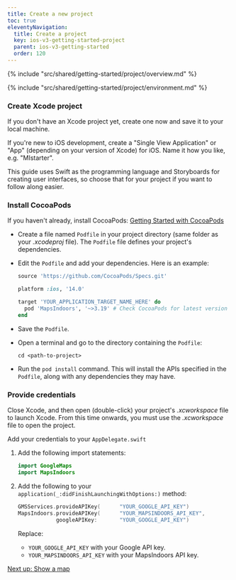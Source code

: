 ```yaml
---
title: Create a new project
toc: true
eleventyNavigation:
  title: Create a project
  key: ios-v3-getting-started-project
  parent: ios-v3-getting-started
  order: 120
---
```


<!-- Overview -->
{% include "src/shared/getting-started/project/overview.md" %}

<!-- Environment -->
{% include "src/shared/getting-started/project/environment.md" %}

### Create Xcode project
If you don't have an Xcode project yet, create one now and save it to your local machine.

If you're new to iOS development, create a "Single View Application" or "App" (depending on your version of Xcode) for iOS. Name it how you like, e.g. "MIstarter".

This guide uses Swift as the programming language and Storyboards for creating user interfaces, so choose that for your project if you want to follow along easier.

### Install CocoaPods
If you haven't already, install CocoaPods:
[Getting Started with CocoaPods](https://guides.cocoapods.org/using/getting-started.html)

* Create a file named `Podfile` in your project directory (same folder as your *.xcodeproj* file). The `Podfile` file defines your project's dependencies.
* Edit the `Podfile` and add your dependencies. Here is an example:

  ```ruby
  source 'https://github.com/CocoaPods/Specs.git'

  platform :ios, '14.0'

  target 'YOUR_APPLICATION_TARGET_NAME_HERE' do
    pod 'MapsIndoors', '~>3.19' # Check CocoaPods for latest version
  end
  ```

* Save the `Podfile`.
* Open a terminal and go to the directory containing the `Podfile`:

  ```shell
  cd <path-to-project>
  ```

* Run the `pod install` command. This will install the APIs specified in the `Podfile`, along with any dependencies they may have.

### Provide credentials

Close Xcode, and then open (double-click) your project's *.xcworkspace* file to launch Xcode. From this time onwards, you must use the *.xcworkspace* file to open the project.

Add your credentials to your `AppDelegate.swift`

  1. Add the following import statements:

      ```swift
      import GoogleMaps
      import MapsIndoors
      ```

  1. Add the following to your `application(_:didFinishLaunchingWithOptions:)` method:

      ```swift
      GMSServices.provideAPIKey(      "YOUR_GOOGLE_API_KEY")
      MapsIndoors.provideAPIKey(      "YOUR_MAPSINDOORS_API_KEY",
                  googleAPIKey:       "YOUR_GOOGLE_API_KEY")
      ```

      Replace:

        * `YOUR_GOOGLE_API_KEY` with your Google API key.
        * `YOUR_MAPSINDOORS_API_KEY` with your MapsIndoors API key.

<p class="next-article"><a class="mi-button mi-button--outline" href="{{ site.url }}/ios/v3/getting-started/map/">Next up: Show a map</a></p>

